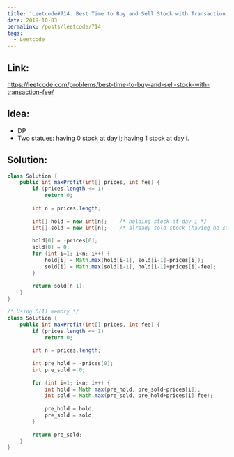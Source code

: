 ```yaml
---
title: 'Leetcode#714. Best Time to Buy and Sell Stock with Transaction Fee'
date: 2019-10-03
permalink: /posts/leetcode/714
tags:
  - Leetcode
---
```

## Link: ##
https://leetcode.com/problems/best-time-to-buy-and-sell-stock-with-transaction-fee/

## Idea: ##
- DP
- Two statues: having 0 stock at day i; having 1 stock at day i.

## Solution: ##
```java
class Solution {
    public int maxProfit(int[] prices, int fee) {
        if (prices.length <= 1)
            return 0;
        
        int n = prices.length;
        
        int[] hold = new int[n];    /* holding stock at day i */
        int[] sold = new int[n];    /* already sold stock (having no stock) at day i */
        
        hold[0] = -prices[0];
        sold[0] = 0;
        for (int i=1; i<n; i++) {
            hold[i] = Math.max(hold[i-1], sold[i-1]-prices[i]);
            sold[i] = Math.max(sold[i-1], hold[i-1]+prices[i]-fee);
        }
        
        return sold[n-1];
    }
}

/* Using O(1) memory */
class Solution {
    public int maxProfit(int[] prices, int fee) {
        if (prices.length <= 1)
            return 0;
        
        int n = prices.length;
                
        int pre_hold = -prices[0];
        int pre_sold = 0;
    
        for (int i=1; i<n; i++) {
            int hold = Math.max(pre_hold, pre_sold-prices[i]);
            int sold = Math.max(pre_sold, pre_hold+prices[i]-fee);
            
            pre_hold = hold;
            pre_sold = sold;
        }
        
        return pre_sold;
    }
}
```
